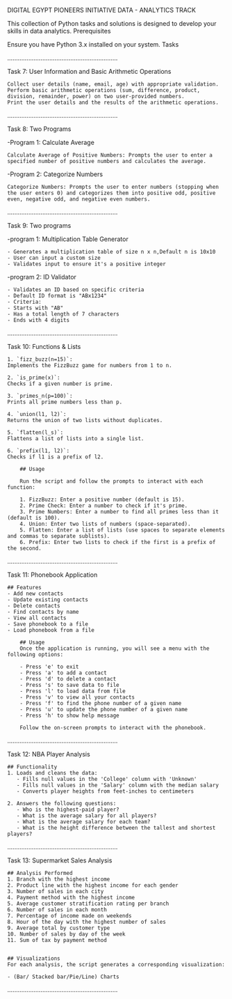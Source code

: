 DIGITAL EGYPT PIONEERS INITIATIVE DATA - ANALYTICS TRACK

This collection of Python tasks and solutions is designed to develop your skills in data analytics.
Prerequisites

Ensure you have Python 3.x installed on your system.
Tasks

...............................................................

Task 7: User Information and Basic Arithmetic Operations


    Collect user details (name, email, age) with appropriate validation.
    Perform basic arithmetic operations (sum, difference, product, division, remainder, power) on two user-provided numbers.
    Print the user details and the results of the arithmetic operations.
    
...............................................................

Task 8: Two Programs

-Program 1: Calculate Average


    Calculate Average of Positive Numbers: Prompts the user to enter a specified number of positive numbers and calculates the average.

-Program 2: Categorize Numbers


    Categorize Numbers: Prompts the user to enter numbers (stopping when the user enters 0) and categorizes them into positive odd, positive even, negative odd, and negative even numbers.

...............................................................

Task 9: Two programs

-program 1: Multiplication Table Generator


    - Generates a multiplication table of size n x n,Default n is 10x10
    - User can input a custom size
    - Validates input to ensure it's a positive integer

-program 2: ID Validator


    - Validates an ID based on specific criteria
    - Default ID format is "ABx1234"
    - Criteria:
    - Starts with "AB"
    - Has a total length of 7 characters
    - Ends with 4 digits

...............................................................

Task 10: Functions & Lists

        
    1. `fizz_buzz(n=15)`: 
    Implements the FizzBuzz game for numbers from 1 to n.

    2. `is_prime(x)`: 
    Checks if a given number is prime.

    3. `primes_n(p=100)`: 
    Prints all prime numbers less than p.

    4. `union(l1, l2)`: 
    Returns the union of two lists without duplicates.

    5. `flatten(l_s)`: 
    Flattens a list of lists into a single list.

    6. `prefix(l1, l2)`: 
    Checks if l1 is a prefix of l2.
    
        ## Usage
        
        Run the script and follow the prompts to interact with each function:
        
        1. FizzBuzz: Enter a positive number (default is 15).
        2. Prime Check: Enter a number to check if it's prime.
        3. Prime Numbers: Enter a number to find all primes less than it (default is 100).
        4. Union: Enter two lists of numbers (space-separated).
        5. Flatten: Enter a list of lists (use spaces to separate elements and commas to separate sublists).
        6. Prefix: Enter two lists to check if the first is a prefix of the second.

...............................................................

Task 11: Phonebook Application


    ## Features
    - Add new contacts
    - Update existing contacts
    - Delete contacts
    - Find contacts by name
    - View all contacts
    - Save phonebook to a file
    - Load phonebook from a file

        ## Usage
        Once the application is running, you will see a menu with the following options:
        
        - Press 'e' to exit
        - Press 'a' to add a contact
        - Press 'd' to delete a contact
        - Press 's' to save data to file
        - Press 'l' to load data from file
        - Press 'v' to view all your contacts
        - Press 'f' to find the phone number of a given name
        - Press 'u' to update the phone number of a given name
        - Press 'h' to show help message
        
        Follow the on-screen prompts to interact with the phonebook.

...............................................................

Task 12: NBA Player Analysis

    ## Functionality
    1. Loads and cleans the data:
       - Fills null values in the 'College' column with 'Unknown'
       - Fills null values in the 'Salary' column with the median salary
       - Converts player heights from feet-inches to centimeters
    
    2. Answers the following questions:
       - Who is the highest-paid player?
       - What is the average salary for all players?
       - What is the average salary for each team?
       - What is the height difference between the tallest and shortest players?

...............................................................

Task 13: Supermarket Sales Analysis

    ## Analysis Performed
    1. Branch with the highest income
    2. Product line with the highest income for each gender
    3. Number of sales in each city
    4. Payment method with the highest income
    5. Average customer stratification rating per branch
    6. Number of sales in each month
    7. Percentage of income made on weekends
    8. Hour of the day with the highest number of sales
    9. Average total by customer type
    10. Number of sales by day of the week
    11. Sum of tax by payment method

    
    ## Visualizations
    For each analysis, the script generates a corresponding visualization:
    
    - (Bar/ Stacked bar/Pie/Line) Charts

...............................................................


